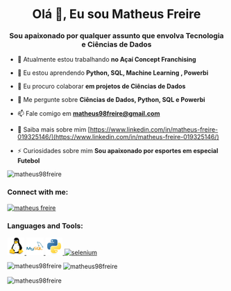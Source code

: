<h1 align="center">Olá 👋, Eu sou Matheus Freire</h1>
<h3 align="center">Sou apaixonado por qualquer assunto que envolva Tecnologia e Ciências de Dados</h3>







- 🔭 Atualmente estou trabalhando **no Açaí Concept Franchising**

- 🌱 Eu estou aprendendo **Python, SQL, Machine Learning , Powerbi**

- 👯 Eu procuro colaborar **em projetos de Ciências de Dados**

- 💬 Me pergunte sobre **Ciências de Dados, Python, SQL e Powerbi**

- 📫 Fale comigo em **matheus98freire@gmail.com**

- 📄 Saiba mais sobre mim [https://www.linkedin.com/in/matheus-freire-019325146/](https://www.linkedin.com/in/matheus-freire-019325146/)

- ⚡ Curiosidades sobre mim **Sou apaixonado por esportes em especial Futebol**

<p align="left"> <img src="https://komarev.com/ghpvc/?username=matheus98freire&label=Profile%20views&color=0e75b6&style=flat" alt="matheus98freire" /> </p>
<h3 align="left">Connect with me:</h3>
<p align="left">
<a href="https://linkedin.com/in/matheus freire" target="blank"><img align="center" src="https://raw.githubusercontent.com/rahuldkjain/github-profile-readme-generator/master/src/images/icons/Social/linked-in-alt.svg" alt="matheus freire" height="30" width="40" /></a>
</p>

<h3 align="left">Languages and Tools:</h3>
<p align="left"> <a href="https://www.linux.org/" target="_blank" rel="noreferrer"> <img src="https://raw.githubusercontent.com/devicons/devicon/master/icons/linux/linux-original.svg" alt="linux" width="40" height="40"/> </a> <a href="https://www.mysql.com/" target="_blank" rel="noreferrer"> <img src="https://raw.githubusercontent.com/devicons/devicon/master/icons/mysql/mysql-original-wordmark.svg" alt="mysql" width="40" height="40"/> </a> <a href="https://www.python.org" target="_blank" rel="noreferrer"> <img src="https://raw.githubusercontent.com/devicons/devicon/master/icons/python/python-original.svg" alt="python" width="40" height="40"/> </a> <a href="https://www.selenium.dev" target="_blank" rel="noreferrer"> <img src="https://raw.githubusercontent.com/detain/svg-logos/780f25886640cef088af994181646db2f6b1a3f8/svg/selenium-logo.svg" alt="selenium" width="40" height="40"/> </a> </p>

<p><img align="left" src="https://github-readme-stats.vercel.app/api/top-langs?username=matheus98freire&show_icons=true&locale=en&layout=compact" alt="matheus98freire" /></p>

<p>&nbsp;<img align="center" src="https://github-readme-stats.vercel.app/api?username=matheus98freire&show_icons=true&locale=en" alt="matheus98freire" /></p>

<p><img align="center" src="https://github-readme-streak-stats.herokuapp.com/?user=matheus98freire&" alt="matheus98freire" /></p>


<!--
**Matheus98Freire/Matheus98freire** is a ✨ _special_ ✨ repository because its `README.md` (this file) appears on your GitHub profile.
<p align="left"> <a href="https://github.com/ryo-ma/github-profile-trophy"><img src="https://github-profile-trophy.vercel.app/?username=matheus98freire" alt="matheus98freire" /></a> </p>

<p align="left"> <a href="https://twitter.com/" target="blank"><img src="https://img.shields.io/twitter/follow/?logo=twitter&style=for-the-badge" alt="" /></a> </p>
Here are some ideas to get you started:

- 🔭 I’m currently working on ...
- 🌱 I’m currently learning ...
- 👯 I’m looking to collaborate on ...
- 🤔 I’m looking for help with ...
- 💬 Ask me about ...
- 📫 How to reach me: ...
- 😄 Pronouns: ...
- ⚡ Fun fact: ...
-->
